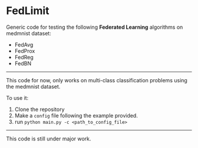 # FedLimit
Generic code for testing the following **Federated Learning** algorithms on medmnist dataset:
* FedAvg
* FedProx
* FedReg
* FedBN
---
This code for now, only works on multi-class classification problems using the medmnist dataset.

To use it:
1. Clone the repository
2. Make a `config` file following the example provided.
3. run `python main.py -c <path_to_config_file>`

---
This code is still under major work.
